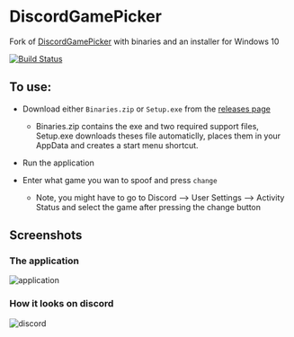 # DiscordGamePicker
Fork of [DiscordGamePicker](https://github.com/TichShowers/DiscordGamePicker) with binaries and an installer for Windows 10 

[![Build Status](https://www.travis-ci.com/TheBozzz34/DiscordGamePicker.svg?branch=master)](https://www.travis-ci.com/TheBozzz34/DiscordGamePicker)

## To use:

- Download either `Binaries.zip` or `Setup.exe` from the [releases page](https://github.com/TheBozzz34/DiscordGamePicker/releases/latest)
  - Binaries.zip contains the exe and two required support files, Setup.exe downloads theses file automaticlly, places them in your AppData and creates a start menu shortcut.
  
- Run the application

- Enter what game you wan to spoof and press `change`
  - Note, you might have to go to Discord --> User Settings --> Activity Status and select the game after pressing the change button

## Screenshots

### The application

![application](https://cdn.upload.systems/uploads/BLkGVqEg.png)

### How it looks on discord

![discord](https://cdn.upload.systems/uploads/ipv6Y8nd.png)
